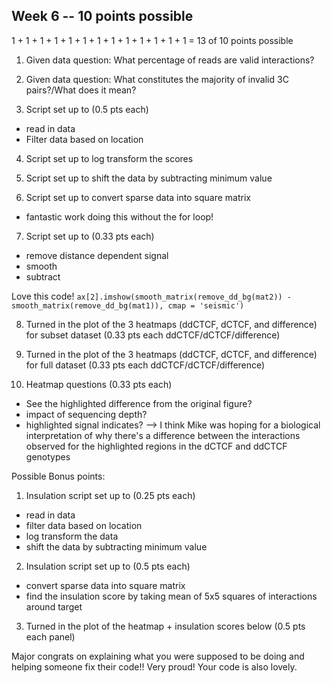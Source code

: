 ## Week 6 -- 10 points possible

1 + 1 + 1 + 1 + 1 + 1 + 1 + 1 + 1 + 1 + 1 + 1 + 1 = 13 of 10 points possible

1. Given data question: What percentage of reads are valid interactions?

2. Given data question: What constitutes the majority of invalid 3C pairs?/What does it mean?

3. Script set up to (0.5 pts each)

  * read in data  
  * Filter data based on location  

4. Script set up to log transform the scores

5. Script set up to shift the data by subtracting minimum value

6. Script set up to convert sparse data into square matrix
  * fantastic work doing this without the for loop!

7. Script set up to (0.33 pts each)

  * remove distance dependent signal
  * smooth
  * subtract

  Love this code! `ax[2].imshow(smooth_matrix(remove_dd_bg(mat2)) - smooth_matrix(remove_dd_bg(mat1)), cmap = 'seismic')  `

8. Turned in the plot of the 3 heatmaps (ddCTCF, dCTCF, and difference) for subset dataset (0.33 pts each ddCTCF/dCTCF/difference)

9. Turned in the plot of the 3 heatmaps (ddCTCF, dCTCF, and difference) for full dataset (0.33 pts each ddCTCF/dCTCF/difference)

10. Heatmap questions (0.33 pts each)

  * See the highlighted difference from the original figure?
  * impact of sequencing depth?
  * highlighted signal indicates? --> I think Mike was hoping for a biological interpretation of why there's a difference between the interactions observed for the highlighted regions in the dCTCF and ddCTCF genotypes

Possible Bonus points:

1. Insulation script set up to (0.25 pts each)

  * read in data
  * filter data based on location
  * log transform the data
  * shift the data by subtracting minimum value

2. Insulation script set up to (0.5 pts each)

  * convert sparse data into square matrix
  * find the insulation score by taking mean of 5x5 squares of interactions around target

3. Turned in the plot of the heatmap + insulation scores below (0.5 pts each panel)


Major congrats on explaining what you were supposed to be doing and helping someone fix their code!! Very proud! Your code is also lovely.
